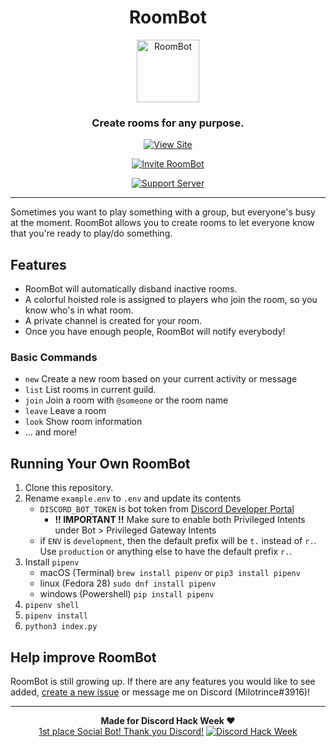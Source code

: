 <div align="center">
    <h1>RoomBot</h1>
    <img src="docs/assets/icons/icon-96.png" height="100" alt="RoomBot"/>
    <h3>Create rooms for any purpose.</h3>
    <p>
      <a href="https://milotrince.github.io/discord-roombot" target="_blank">
        <img src="https://img.shields.io/badge/view-site-7289da" alt="View Site"/>
      </a>
    </p>
    <p>
      <a href="https://discord.com/api/oauth2/authorize?client_id=592816310656696341&permissions=285371472&scope=bot" target="_blank">
        <img src="https://img.shields.io/badge/invite-RoomBot-7289da" alt="Invite RoomBot"/>
      </a>
    </p>
    <p>
      <a href="https://discord.gg/37kzrpr" target="_blank">
        <img src="https://img.shields.io/badge/join-support_server-7289da" alt="Support Server"/>
      </a>
    </p>
</div>

--------

Sometimes you want to play something with a group, but everyone's busy at the moment. RoomBot allows you to create rooms to let everyone know that you're ready to play/do something.

## Features
* RoomBot will automatically disband inactive rooms.
* A colorful hoisted role is assigned to players who join the room, so you know who's in what room.
* A private channel is created for your room.
* Once you have enough people, RoomBot will notify everybody!

### Basic Commands
* `new` Create a new room based on your current activity or message
* `list` List rooms in current guild.
* `join` Join a room with `@someone` or the room name
* `leave` Leave a room
* `look` Show room information
* ... and more!

## Running Your Own RoomBot
1. Clone this repository.
2. Rename `example.env` to `.env` and update its contents
    * `DISCORD_BOT_TOKEN` is bot token from [Discord Developer Portal](https://discordapp.com/developers/applications/)
      * **!! IMPORTANT !!** Make sure to enable both Privileged Intents under Bot > Privileged Gateway Intents
    * if `ENV` is `development`, then the default prefix will be `t.` instead of `r.`. Use `production` or anything else to have the default prefix `r.`.
3. Install `pipenv`
    * macOS (Terminal) `brew install pipenv` or `pip3 install pipenv`
    * linux (Fedora 28) `sudo dnf install pipenv`
    * windows (Powershell) `pip install pipenv`
4. `pipenv shell`
5. `pipenv install`
6. `python3 index.py`

## Help improve RoomBot
RoomBot is still growing up. If there are any features you would like to see added, [create a new issue](https://github.com/Milotrince/discord-roombot/issues/new) or message me on Discord (Milotrince#3916)!

--------

<div align="center">
    <b>Made for Discord Hack Week ♥</b>
    <br><a href="https://blog.discordapp.com/discord-community-hack-week-category-winners-bd0364360f92">1st place Social Bot! Thank you Discord!</a>
    <a href="https://blog.discordapp.com/discord-community-hack-week-build-and-create-alongside-us-6b2a7b7bba33"><img src="docs/assets/discord-hack-week.jpeg" alt="Discord Hack Week"/><a>
</div>
